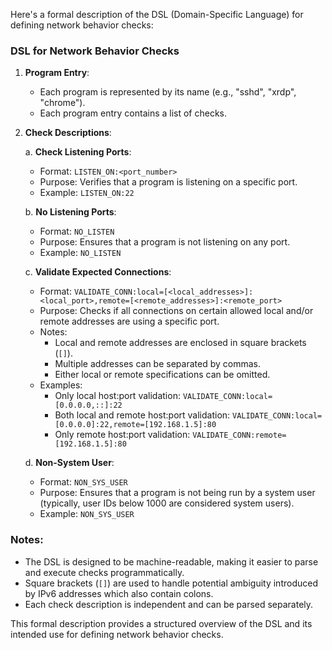 Here's a formal description of the DSL (Domain-Specific Language) for defining network behavior checks:

### DSL for Network Behavior Checks

1. **Program Entry**:
   - Each program is represented by its name (e.g., "sshd", "xrdp", "chrome").
   - Each program entry contains a list of checks.

2. **Check Descriptions**:
   
   a. **Check Listening Ports**:
      - Format: `LISTEN_ON:<port_number>`
      - Purpose: Verifies that a program is listening on a specific port.
      - Example: `LISTEN_ON:22`
   
   b. **No Listening Ports**:
      - Format: `NO_LISTEN`
      - Purpose: Ensures that a program is not listening on any port.
      - Example: `NO_LISTEN`
   
   c. **Validate Expected Connections**:
      - Format: `VALIDATE_CONN:local=[<local_addresses>]:<local_port>,remote=[<remote_addresses>]:<remote_port>`
      - Purpose: Checks if all connections on certain allowed local and/or remote addresses are using a specific port.
      - Notes:
         - Local and remote addresses are enclosed in square brackets (`[]`).
         - Multiple addresses can be separated by commas.
         - Either local or remote specifications can be omitted.
      - Examples:
         - Only local host:port validation: `VALIDATE_CONN:local=[0.0.0.0,::]:22`
         - Both local and remote host:port validation: `VALIDATE_CONN:local=[0.0.0.0]:22,remote=[192.168.1.5]:80`
         - Only remote host:port validation: `VALIDATE_CONN:remote=[192.168.1.5]:80`
   
   d. **Non-System User**:
      - Format: `NON_SYS_USER`
      - Purpose: Ensures that a program is not being run by a system user (typically, user IDs below 1000 are considered system users).
      - Example: `NON_SYS_USER`

### Notes:
- The DSL is designed to be machine-readable, making it easier to parse and execute checks programmatically.
- Square brackets (`[]`) are used to handle potential ambiguity introduced by IPv6 addresses which also contain colons.
- Each check description is independent and can be parsed separately.

This formal description provides a structured overview of the DSL and its intended use for defining network behavior checks.
